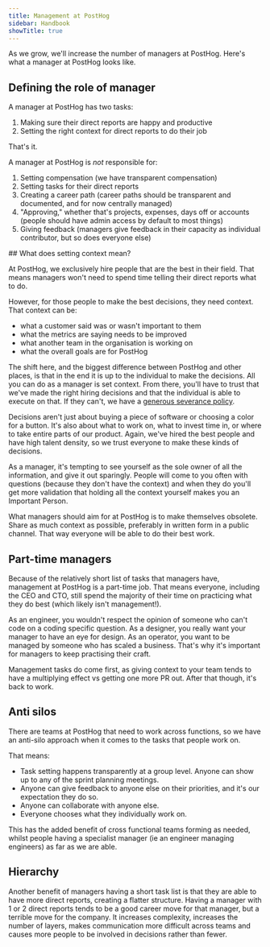 ```yaml
---
title: Management at PostHog
sidebar: Handbook
showTitle: true
---
```


As we grow, we'll increase the number of managers at PostHog. Here's what a manager at PostHog looks like.

## Defining the role of manager

A manager at PostHog has two tasks:
1. Making sure their direct reports are happy and productive
1. Setting the right context for direct reports to do their job

That's it.

A manager at PostHog is _not_ responsible for:
1. Setting compensation (we have transparent compensation)
1. Setting tasks for their direct reports
1. Creating a career path (career paths should be transparent and documented, and for now centrally managed)
1. "Approving," whether that's projects, expenses, days off or accounts (people should have admin access by default to most things)
1. Giving feedback (managers give feedback in their capacity as individual contributor, but so does everyone else)


## What does setting context mean?

At PostHog, we exclusively hire people that are the best in their field.
That means managers won't need to spend time telling their direct reports what to do.

However, for those people to make the best decisions, they need context. That context can be:
- what a customer said was or wasn't important to them
- what the metrics are saying needs to be improved
- what another team in the organisation is working on
- what the overall goals are for PostHog

The shift here, and the biggest difference between PostHog and other places, is that in the end it is up to the individual to make the decisions.
All you can do as a manager is set context. From there, you'll have to trust that we've made the right hiring decisions and that the individual is able to execute on that. If they can't, we have a [generous severance policy](/handbook/people/compensation#severance).

Decisions aren't just about buying a piece of software or choosing a color for a button. It's also about what to work on, what to invest time in, or where to take entire parts of our product.
Again, we've hired the best people and have high talent density, so we trust everyone to make these kinds of decisions.

As a manager, it's tempting to see yourself as the sole owner of all the information, and give it out sparingly.
People will come to you often with questions (because they don't have the context) and when they do you'll get more validation that holding all the context yourself makes you an Important Person.

What managers should aim for at PostHog is to make themselves obsolete. Share as much context as possible, preferably in written form in a public channel. That way everyone will be able to do their best work.

## Part-time managers

Because of the relatively short list of tasks that managers have, management at PostHog is a part-time job.
That means everyone, including the CEO and CTO, still spend the majority of their time on practicing what they do best (which likely isn't management!).

As an engineer, you wouldn't respect the opinion of someone who can't code on a coding specific question.
As a designer, you really want your manager to have an eye for design.
As an operator, you want to be managed by someone who has scaled a business.
That's why it's important for managers to keep practising their craft.

Management tasks do come first, as giving context to your team tends to have a multiplying effect vs getting one more PR out. After that though, it's back to work.

## Anti silos

There are teams at PostHog that need to work across functions, so we have an anti-silo approach when it comes to the tasks that people work on.

That means:
* Task setting happens transparently at a group level. Anyone can show up to any of the sprint planning meetings.
* Anyone can give feedback to anyone else on their priorities, and it's our expectation they do so.
* Anyone can collaborate with anyone else.
* Everyone chooses what they individually work on.

This has the added benefit of cross functional teams forming as needed, whilst people having a specialist manager (ie an engineer managing engineers) as far as we are able. 

## Hierarchy

Another benefit of managers having a short task list is that they are able to have more direct reports, creating a flatter structure.
Having a manager with 1 or 2 direct reports tends to be a good career move for that manager, but a terrible move for the company. It increases complexity, increases the number of layers, makes communication more difficult across teams and causes more people to be involved in decisions rather than fewer.
